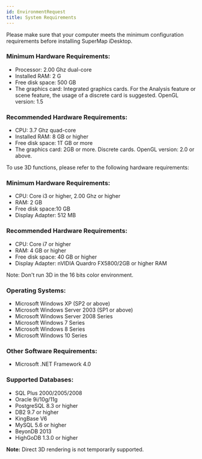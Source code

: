 ```yaml
---
id: EnvironmentRequest
title: System Requirements
---
```

Please make sure that your computer meets the minimum configuration
requirements before installing SuperMap iDesktop.

### Minimum Hardware Requirements:

  * Processor: 2.00 Ghz dual-core
  * Installed RAM: 2 G
  * Free disk space: 500 GB
  * The graphics card: Integrated graphics cards. For the Analysis feature or scene feature, the usage of a discrete card is suggested. OpenGL version: 1.5

### Recommended Hardware Requirements:

  * CPU: 3.7 Ghz quad-core
  * Installed RAM: 8 GB or higher
  * Free disk space: 1T GB or more
  * The graphics card: 2GB or more. Discrete cards. OpenGL version: 2.0 or above.

  
To use 3D functions, please refer to the following hardware requirements:

### Minimum Hardware Requirements:

  * CPU: Core i3 or higher, 2.00 Ghz or higher 
  * RAM: 2 GB
  * Free disk space:10 GB
  * Display Adapter: 512 MB

### Recommended Hardware Requirements:

  * CPU: Core i7 or higher
  * RAM: 4 GB or higher
  * Free disk space: 40 GB or higher
  * Display Adapter: nVIDIA Quardro FX5800/2GB or higher RAM 

Note: Don't run 3D in the 16 bits color environment.

  

### Operating Systems:

  * Microsoft Windows XP (SP2 or above)
  * Microsoft Windows Server 2003 (SP1 or above)
  * Microsoft Windows Server 2008 Series
  * Microsoft Windows 7 Series
  * Microsoft Windows 8 Series
  * Microsoft Windows 10 Series

### Other Software Requirements:

  * Microsoft .NET Framework 4.0

### Supported Databases:

  * SQL Plus 2000/2005/2008
  * Oracle 9i/10g/11g
  * PostgreSQL 8.3 or higher
  * DB2 9.7 or higher
  * KingBase V6
  * MySQL 5.6 or higher
  * BeyonDB 2013
  * HighGoDB 1.3.0 or higher

**Note:** Direct 3D rendering is not temporarily supported.

